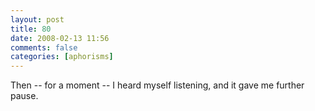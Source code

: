 ```yaml
---
layout: post
title: 80
date: 2008-02-13 11:56
comments: false
categories: [aphorisms]
---
```


Then -- for a moment -- I heard myself listening, and it gave me further pause.
